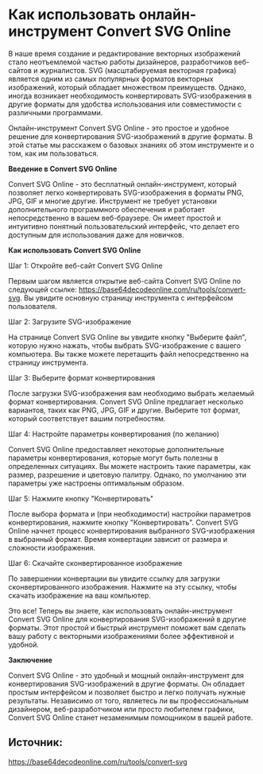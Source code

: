 Как использовать онлайн-инструмент Convert SVG Online
=====================================================

В наше время создание и редактирование векторных изображений стало неотъемлемой частью работы дизайнеров, разработчиков веб-сайтов и журналистов. SVG (масштабируемая векторная графика) является одним из самых популярных форматов векторных изображений, который обладает множеством преимуществ. Однако, иногда возникает необходимость конвертировать SVG-изображения в другие форматы для удобства использования или совместимости с различными программами.

Онлайн-инструмент Convert SVG Online - это простое и удобное решение для конвертирования SVG-изображений в другие форматы. В этой статье мы расскажем о базовых знаниях об этом инструменте и о том, как им пользоваться.

**Введение в Convert SVG Online**

Convert SVG Online - это бесплатный онлайн-инструмент, который позволяет легко конвертировать SVG-изображения в форматы PNG, JPG, GIF и многие другие. Инструмент не требует установки дополнительного программного обеспечения и работает непосредственно в вашем веб-браузере. Он имеет простой и интуитивно понятный пользовательский интерфейс, что делает его доступным для использования даже для новичков.

**Как использовать Convert SVG Online**

Шаг 1: Откройте веб-сайт Convert SVG Online

Первым шагом является открытие веб-сайта Convert SVG Online по следующей ссылке: <https://base64decodeonline.com/ru/tools/convert-svg>. Вы увидите основную страницу инструмента с интерфейсом пользователя.

Шаг 2: Загрузите SVG-изображение

На странице Convert SVG Online вы увидите кнопку "Выберите файл", которую нужно нажать, чтобы выбрать SVG-изображение с вашего компьютера. Вы также можете перетащить файл непосредственно на страницу инструмента.

Шаг 3: Выберите формат конвертирования

После загрузки SVG-изображения вам необходимо выбрать желаемый формат конвертирования. Convert SVG Online предлагает несколько вариантов, таких как PNG, JPG, GIF и другие. Выберите тот формат, который соответствует вашим потребностям.

Шаг 4: Настройте параметры конвертирования (по желанию)

Convert SVG Online предоставляет некоторые дополнительные параметры конвертирования, которые могут быть полезны в определенных ситуациях. Вы можете настроить такие параметры, как размер, разрешение и цветовую палитру. Однако, по умолчанию эти параметры уже настроены оптимальным образом.

Шаг 5: Нажмите кнопку "Конвертировать"

После выбора формата и (при необходимости) настройки параметров конвертирования, нажмите кнопку "Конвертировать". Convert SVG Online начнет процесс конвертирования выбранного SVG-изображения в выбранный формат. Время конвертации зависит от размера и сложности изображения.

Шаг 6: Скачайте сконвертированное изображение

По завершении конвертации вы увидите ссылку для загрузки сконвертированного изображения. Нажмите на эту ссылку, чтобы скачать изображение на ваш компьютер.

Это все! Теперь вы знаете, как использовать онлайн-инструмент Convert SVG Online для конвертирования SVG-изображений в другие форматы. Этот простой и быстрый инструмент поможет вам сделать вашу работу с векторными изображениями более эффективной и удобной.

**Заключение**

Convert SVG Online - это удобный и мощный онлайн-инструмент для конвертирования SVG-изображений в другие форматы. Он обладает простым интерфейсом и позволяет быстро и легко получать нужные результаты. Независимо от того, являетесь ли вы профессиональным дизайнером, веб-разработчиком или просто любителем графики, Convert SVG Online станет незаменимым помощником в вашей работе.

Источник:
---------

<https://base64decodeonline.com/ru/tools/convert-svg>